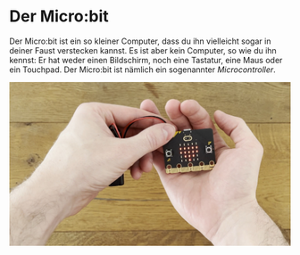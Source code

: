# Der Micro:bit
Der Micro:bit ist ein so kleiner Computer, dass du ihn vielleicht sogar in deiner Faust verstecken kannst. Es ist aber
kein Computer, so wie du ihn kennst: Er hat weder einen Bildschirm, noch eine Tastatur, eine Maus oder ein Touchpad.
Der Micro:bit ist nämlich ein sogenannter _Microcontroller_.

![Micro:bit in einer Hand](./img/microbit_in_hand.jpeg)
